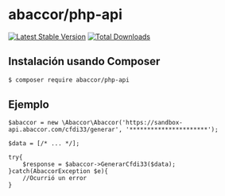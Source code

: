 # abaccor/php-api

[![Latest Stable Version](https://img.shields.io/packagist/v/abaccor/php-api?style=flat-square)](https://packagist.org/packages/abaccor/php-api)
[![Total Downloads](https://img.shields.io/packagist/dt/abaccor/php-api?style=flat-square)](https://packagist.org/packages/abaccor/php-api)

## Instalación usando Composer

```sh
$ composer require abaccor/php-api
```

## Ejemplo

````
$abaccor = new \Abaccor\Abaccor('https://sandbox-api.abaccor.com/cfdi33/generar', '**********************');

$data = [/* ... */];

try{
    $response = $abaccor->GenerarCfdi33($data);
}catch(AbaccorException $e){
    //Ocurrió un error
}
````
